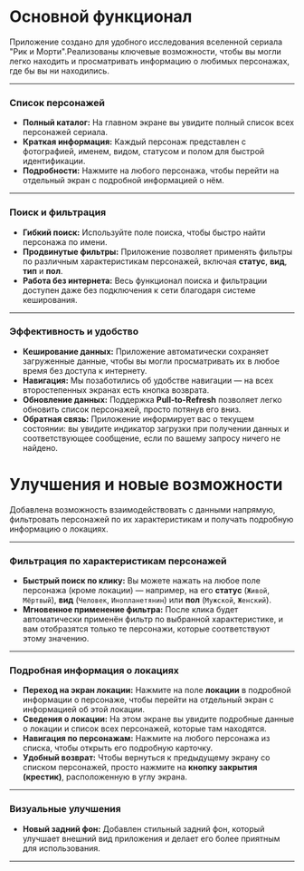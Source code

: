 # Основной функционал
Приложение создано для удобного исследования вселенной сериала "Рик и Морти".Реализованы ключевые возможности, чтобы вы могли легко находить и просматривать информацию о любимых персонажах, где бы вы ни находились.

---

### Список персонажей

* **Полный каталог:** На главном экране вы увидите полный список всех персонажей сериала.
* **Краткая информация:** Каждый персонаж представлен с фотографией, именем, видом, статусом и полом для быстрой идентификации.
* **Подробности:** Нажмите на любого персонажа, чтобы перейти на отдельный экран с подробной информацией о нём.

---

### Поиск и фильтрация

* **Гибкий поиск:** Используйте поле поиска, чтобы быстро найти персонажа по имени.
* **Продвинутые фильтры:** Приложение позволяет применять фильтры по различным характеристикам персонажей, включая **статус**, **вид**, **тип** и **пол**.
* **Работа без интернета:** Весь функционал поиска и фильтрации доступен даже без подключения к сети благодаря системе кеширования.

---

### Эффективность и удобство

* **Кеширование данных:** Приложение автоматически сохраняет загруженные данные, чтобы вы могли просматривать их в любое время без доступа к интернету.
* **Навигация:** Мы позаботились об удобстве навигации — на всех второстепенных экранах есть кнопка возврата.
* **Обновление данных:** Поддержка **Pull-to-Refresh** позволяет легко обновить список персонажей, просто потянув его вниз.
* **Обратная связь:** Приложение информирует вас о текущем состоянии: вы увидите индикатор загрузки при получении данных и соответствующее сообщение, если по вашему запросу ничего не найдено.


# Улучшения и новые возможности

Добавлена возможность взаимодействовать с данными напрямую, фильтровать персонажей по их характеристикам и получать подробную информацию о локациях.

---

### Фильтрация по характеристикам персонажей

* **Быстрый поиск по клику:** Вы можете нажать на любое поле персонажа (кроме локации) — например, на его **статус** (`Живой`, `Мёртвый`), **вид** (`Человек`, `Инопланетянин`) или **пол** (`Мужской`, `Женский`).
* **Мгновенное применение фильтра:** После клика будет автоматически применён фильтр по выбранной характеристике, и вам отобразятся только те персонажи, которые соответствуют этому значению.

---

### Подробная информация о локациях

* **Переход на экран локации:** Нажмите на поле **локации** в подробной информации о персонаже, чтобы перейти на отдельный экран с информацией об этой локации.
* **Сведения о локации:** На этом экране вы увидите подробные данные о локации и список всех персонажей, которые там находятся.
* **Навигация по персонажам:** Нажмите на любого персонажа из списка, чтобы открыть его подробную карточку.
* **Удобный возврат:** Чтобы вернуться к предыдущему экрану со списком персонажей, просто нажмите на **кнопку закрытия (крестик)**, расположенную в углу экрана.

---

### Визуальные улучшения

* **Новый задний фон:** Добавлен стильный задний фон, который улучшает внешний вид приложения и делает его более приятным для использования.

---
